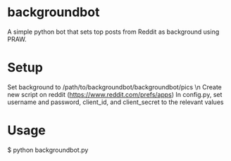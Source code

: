 # backgroundbot
A simple python bot that sets top posts from Reddit as background using PRAW.

# Setup
Set background to /path/to/backgroundbot/backgroundbot/pics \n
Create new script on reddit (https://www.reddit.com/prefs/apps)
In config.py, set username and password, client_id, and client_secret to the relevant values

# Usage
$ python backgroundbot.py 
